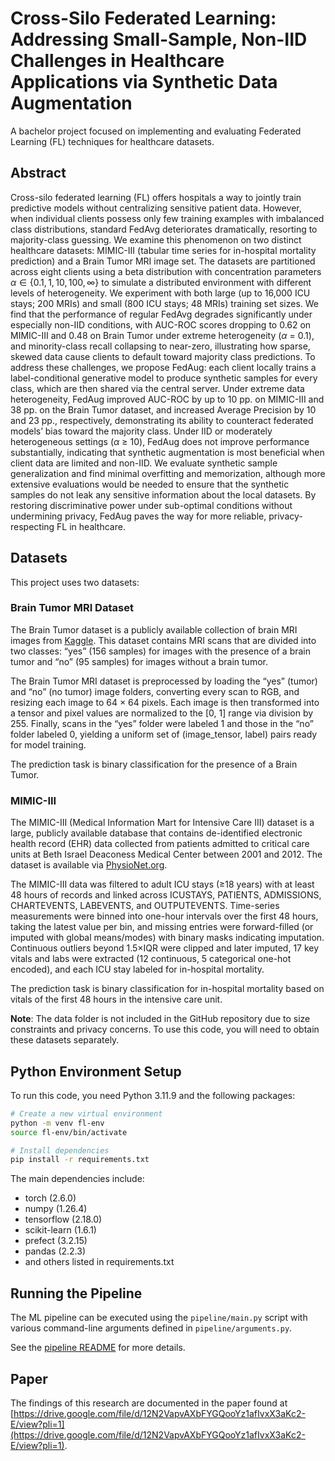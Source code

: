 # Cross-Silo Federated Learning: Addressing Small-Sample, Non-IID Challenges in Healthcare Applications via Synthetic Data Augmentation

A bachelor project focused on implementing and evaluating Federated Learning (FL) techniques for healthcare datasets.

## Abstract
Cross-silo federated learning (FL) offers hospitals a way to jointly train predictive models without centralizing sensitive patient data. However, when individual clients possess only few training examples with imbalanced class distributions, standard FedAvg deteriorates dramatically, resorting to majority-class guessing. We examine this phenomenon on two distinct healthcare datasets: MIMIC-III (tabular time series for in-hospital mortality prediction) and a Brain Tumor MRI image set. The datasets are partitioned across eight clients using a beta distribution with concentration parameters $\alpha \in \{0.1, 1, 10, 100, \infty\}$ to simulate a distributed environment with different levels of heterogeneity. We experiment with both large (up to 16,000 ICU stays; 200 MRIs) and small (800 ICU stays; 48 MRIs) training set sizes. We find that the performance of regular FedAvg degrades significantly under especially non-IID conditions, with AUC-ROC scores dropping to 0.62 on MIMIC-III and 0.48 on Brain Tumor under extreme heterogeneity ($\alpha$ = 0.1), and minority-class recall collapsing to near-zero, illustrating how sparse, skewed data cause clients to default toward majority class predictions. To address these challenges, we propose FedAug: each client locally trains a label-conditional generative model to produce synthetic samples for every class, which are then shared via the central server. Under extreme data heterogeneity, FedAug improved AUC-ROC by up to 10 pp. on MIMIC-III and 38 pp. on the Brain Tumor dataset, and increased Average Precision by 10 and 23 pp., respectively, demonstrating its ability to counteract federated models’ bias toward the majority class. Under IID or moderately heterogeneous settings ($\alpha$ ≥ 10), FedAug does not improve performance substantially, indicating that synthetic augmentation is most beneficial when client data are limited and non-IID. We evaluate synthetic sample generalization and find minimal overfitting and memorization, although more extensive evaluations would be needed to ensure that the synthetic samples do not leak any sensitive information about the local datasets. By restoring discriminative power under sub-optimal conditions without undermining privacy, FedAug paves the way for more reliable, privacy-respecting FL in healthcare.

## Datasets
This project uses two datasets:

### Brain Tumor MRI Dataset
The Brain Tumor dataset is a publicly available collection of brain MRI images from [Kaggle](https://www.kaggle.com/datasets/navoneel/brain-mri-images-for-brain-tumor-detection/data). This dataset contains MRI scans that are divided into two classes: “yes” (156 samples) for images with the presence of a brain tumor and “no” (95 samples) for images without a brain tumor.

The Brain Tumor MRI dataset is preprocessed by loading the “yes” (tumor) and “no” (no tumor) image folders, converting every scan to RGB, and resizing each image to 64 × 64 pixels. Each image is then transformed into a tensor and pixel values are normalized to the [0, 1] range via division by 255. Finally, scans in the “yes” folder were labeled 1 and those in the “no” folder labeled 0, yielding a uniform set of (image_tensor, label) pairs ready for model training.

The prediction task is binary classification for the presence of a Brain Tumor.

### MIMIC-III
The MIMIC-III (Medical Information Mart for Intensive Care III) dataset is a large, publicly available database that contains de-identified electronic health record (EHR) data collected from patients admitted to critical care units at Beth Israel Deaconess Medical Center between 2001 and 2012. The dataset is available via [PhysioNet.org](https://physionet.org/content/mimiciii/1.4/).

The MIMIC-III data was filtered to adult ICU stays (≥18 years) with at least 48 hours of records and linked across ICUSTAYS, PATIENTS, ADMISSIONS, CHARTEVENTS, LABEVENTS, and OUTPUTEVENTS. Time-series measurements were binned into one-hour intervals over the first 48 hours, taking the latest value per bin, and missing entries were forward-filled (or imputed with global means/modes) with binary masks indicating imputation. Continuous outliers beyond 1.5×IQR were clipped and later imputed, 17 key vitals and labs were extracted (12 continuous, 5 categorical one-hot encoded), and each ICU stay labeled for in-hospital mortality.

The prediction task is binary classification for in-hospital mortality based on vitals of the first 48 hours in the intensive care unit.

**Note**: The data folder is not included in the GitHub repository due to size constraints and privacy concerns. To use this code, you will need to obtain these datasets separately.

## Python Environment Setup

To run this code, you need Python 3.11.9 and the following packages:

```bash
# Create a new virtual environment
python -m venv fl-env
source fl-env/bin/activate

# Install dependencies
pip install -r requirements.txt
```

The main dependencies include:
- torch (2.6.0)
- numpy (1.26.4)
- tensorflow (2.18.0)
- scikit-learn (1.6.1)
- prefect (3.2.15)
- pandas (2.2.3)
- and others listed in requirements.txt

## Running the Pipeline

The ML pipeline can be executed using the `pipeline/main.py` script with various command-line arguments defined in `pipeline/arguments.py`.

See the [pipeline README](pipeline/README.md) for more details.

## Paper
The findings of this research are documented in the paper found at [https://drive.google.com/file/d/12N2VapvAXbFYGQooYz1afIvxX3aKc2-E/view?pli=1](https://drive.google.com/file/d/12N2VapvAXbFYGQooYz1afIvxX3aKc2-E/view?pli=1).